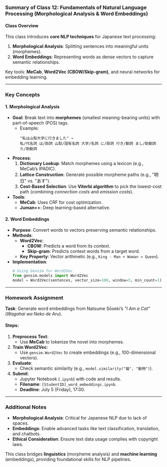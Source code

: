 ### **Summary of Class 12: Fundamentals of Natural Language Processing (Morphological Analysis & Word Embeddings)**  

#### **Class Overview**  
This class introduces **core NLP techniques** for Japanese text processing:  
1. **Morphological Analysis**: Splitting sentences into meaningful units (morphemes).  
2. **Word Embeddings**: Representing words as dense vectors to capture semantic relationships.  

Key tools: **MeCab**, **Word2Vec (CBOW/Skip-gram)**, and neural networks for embedding learning.  

---

### **Key Concepts**  

#### **1. Morphological Analysis**  
- **Goal**: Break text into **morphemes** (smallest meaning-bearing units) with part-of-speech (POS) tags.  
  - Example:  
    ```  
    "私は山梨大学に行きました" →  
    私/代名詞 は/助詞 山梨/固有名詞 大学/名詞 に/助詞 行き/動詞 まし/助動詞 た/助動詞  
    ```  
- **Process**:  
  1. **Dictionary Lookup**: Match morphemes using a lexicon (e.g., MeCab’s IPADIC).  
  2. **Lattice Construction**: Generate possible morpheme paths (e.g., "明日" vs. "あす").  
  3. **Cost-Based Selection**: Use **Viterbi algorithm** to pick the lowest-cost path (combining *connection costs* and *emission costs*).  
- **Tools**:  
  - **MeCab**: Uses CRF for cost optimization.  
  - **Juman++**: Deep learning-based alternative.  

#### **2. Word Embeddings**  
- **Purpose**: Convert words to vectors preserving semantic relationships.  
- **Methods**:  
  - **Word2Vec**:  
    - **CBOW**: Predicts a word from its context.  
    - **Skip-gram**: Predicts context words from a target word.  
  - **Key Property**: Vector arithmetic (e.g., `King - Man + Woman ≈ Queen`).  
- **Implementation**:  
  ```python
  # Using Gensim for Word2Vec
  from gensim.models import Word2Vec
  model = Word2Vec(sentences, vector_size=100, window=5, min_count=1)
  ```  

---

### **Homework Assignment**  
**Task**: Generate word embeddings from Natsume Sōseki’s *"I Am a Cat"* (*Wagahai wa Neko de Aru*).  

#### **Steps**:  
1. **Preprocess Text**:  
   - Use **MeCab** to tokenize the novel into morphemes.  
2. **Train Word2Vec**:  
   - Use `gensim.Word2Vec` to create embeddings (e.g., 100-dimensional vectors).  
3. **Evaluate**:  
   - Check semantic similarity (e.g., `model.similarity("猫", "動物")`).  
4. **Submit**:  
   - Jupyter Notebook (`.ipynb`) with code and results.  
   - **Filename**: `[StudentID]_word_embeddings.ipynb`.  
   - **Deadline**: July 5 (Friday), 17:00.  

---

### **Additional Notes**  
- **Morphological Analysis**: Critical for Japanese NLP due to lack of spaces.  
- **Embeddings**: Enable advanced tasks like text classification, translation, and chatbots.  
- **Ethical Consideration**: Ensure text data usage complies with copyright laws.  

This class bridges **linguistics** (morpheme analysis) and **machine learning** (embeddings), providing foundational skills for NLP pipelines.
